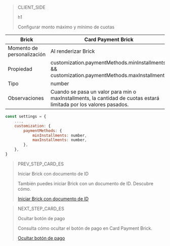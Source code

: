 > CLIENT_SIDE
>
> h1
>
> Configurar monto máximo y mínimo de cuotas

| Brick | Card Payment Brick |
| --- | --- |
| Momento de personalización | Al renderizar Brick |
| Propiedad | customization.paymentMethods.minInstallments && customization.paymentMethods.maxInstallments |
| Tipo | number |
| Observaciones | Cuando se pasa un valor para min o maxInstallments, la cantidad de cuotas estará limitada por los valores pasados. |

```javascript
const settings = {
    ...,
    customization: {
        paymentMethods: {
            minInstallments: number,
            maxInstallments: number,
        },
    },
}
```

> PREV_STEP_CARD_ES
>
> Iniciar Brick con documento de ID
>
> También puedes iniciar Brick con un documento de ID. Descubre cómo.
>
> [Iniciar Brick con documento de ID](/developers/es/docs/checkout-bricks/additional-customization/initiate-brick-with-document)

> NEXT_STEP_CARD_ES
>
> Ocultar botón de pago
>
> Consulta cómo ocultar el botón de pago en Card Payment Brick.
>
> [Ocultar botón de pago](/developers/es/docs/checkout-bricks/additional-customization/hide-payment-button)